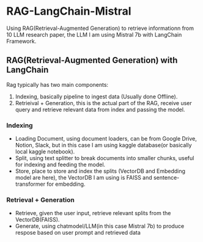 # RAG-LangChain-Mistral
Using RAG(Retrieval-Augmented Generation) to retrieve informationn from 10 LLM research paper, the LLM I am using Mistral 7b with LangChain Framework.
## RAG(Retrieval-Augmented Generation) with LangChain
Rag typically has two main components:
1. Indexing, basically pipeline to ingest data (Usually done Offline).
2. Retrieival + Generation, this is the actual part of the RAG, receive user query and retrieve relevant data from index and passing the model. <br>
### Indexing
- Loading Document, using document loaders, can be from Google Drive, Notion, Slack, but in this case I am using kaggle database(or basically local kaggle notebook).
- Split, using text splitter to break documents into smaller chunks, useful for indexing and feeding the model.
- Store, place to store and index the splits (VectorDB and Embedding model are here), the VectorDB I am using is FAISS and sentence-transformer for embedding.

### Retrieval + Generation
- Retrieve, given the user input, retrieve relevant splits from the VectorDB(FAISS).
- Generate, using chatmodel/LLM(in this case Mistral 7b) to produce respose based on user prompt and retrieved data
